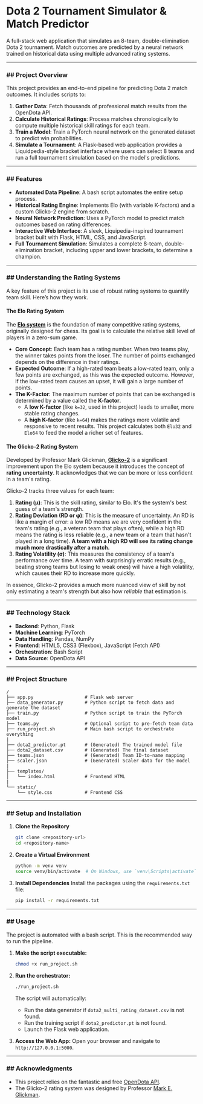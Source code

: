# Dota 2 Tournament Simulator & Match Predictor

A full-stack web application that simulates an 8-team, double-elimination Dota 2 tournament. Match outcomes are predicted by a neural network trained on historical data using multiple advanced rating systems.

-----

### \#\# Project Overview

This project provides an end-to-end pipeline for predicting Dota 2 match outcomes. It includes scripts to:

1.  **Gather Data**: Fetch thousands of professional match results from the OpenDota API.
2.  **Calculate Historical Ratings**: Process matches chronologically to compute multiple historical skill ratings for each team.
3.  **Train a Model**: Train a PyTorch neural network on the generated dataset to predict win probabilities.
4.  **Simulate a Tournament**: A Flask-based web application provides a Liquidpedia-style bracket interface where users can select 8 teams and run a full tournament simulation based on the model's predictions.

-----

### \#\# Features

  - **Automated Data Pipeline**: A bash script automates the entire setup process.
  - **Historical Rating Engine**: Implements Elo (with variable K-factors) and a custom Glicko-2 engine from scratch.
  - **Neural Network Prediction**: Uses a PyTorch model to predict match outcomes based on rating differences.
  - **Interactive Web Interface**: A sleek, Liquipedia-inspired tournament bracket built with Flask, HTML, CSS, and JavaScript.
  - **Full Tournament Simulation**: Simulates a complete 8-team, double-elimination bracket, including upper and lower brackets, to determine a champion.

-----

### \#\# Understanding the Rating Systems

A key feature of this project is its use of robust rating systems to quantify team skill. Here’s how they work.

#### **The Elo Rating System**

The [**Elo system**](https://en.wikipedia.org/wiki/Elo_rating_system) is the foundation of many competitive rating systems, originally designed for chess. Its goal is to calculate the relative skill level of players in a zero-sum game.

  * **Core Concept**: Each team has a rating number. When two teams play, the winner takes points from the loser. The number of points exchanged depends on the difference in their ratings.
  * **Expected Outcome**: If a high-rated team beats a low-rated team, only a few points are exchanged, as this was the expected outcome. However, if the low-rated team causes an upset, it will gain a large number of points.
  * **The K-Factor**: The maximum number of points that can be exchanged is determined by a value called the **K-factor**.
      * A **low K-factor** (like `k=32`, used in this project) leads to smaller, more stable rating changes.
      * A **high K-factor** (like `k=64`) makes the ratings more volatile and responsive to recent results.
        This project calculates both `Elo32` and `Elo64` to feed the model a richer set of features.

#### **The Glicko-2 Rating System**

Developed by Professor Mark Glickman, [**Glicko-2**](https://en.wikipedia.org/wiki/Glicko_rating_system) is a significant improvement upon the Elo system because it introduces the concept of **rating uncertainty**. It acknowledges that we can be more or less confident in a team's rating.

Glicko-2 tracks three values for each team:

1.  **Rating (μ)**: This is the skill rating, similar to Elo. It's the system's best guess of a team's strength.
2.  **Rating Deviation (RD or φ)**: This is the measure of uncertainty. An RD is like a margin of error: a low RD means we are very confident in the team's rating (e.g., a veteran team that plays often), while a high RD means the rating is less reliable (e.g., a new team or a team that hasn't played in a long time). **A team with a high RD will see its rating change much more drastically after a match.**
3.  **Rating Volatility (σ)**: This measures the consistency of a team's performance over time. A team with surprisingly erratic results (e.g., beating strong teams but losing to weak ones) will have a high volatility, which causes their RD to increase more quickly.

In essence, Glicko-2 provides a much more nuanced view of skill by not only estimating a team's strength but also how *reliable* that estimation is.

-----

### \#\# Technology Stack

  - **Backend**: Python, Flask
  - **Machine Learning**: PyTorch
  - **Data Handling**: Pandas, NumPy
  - **Frontend**: HTML5, CSS3 (Flexbox), JavaScript (Fetch API)
  - **Orchestration**: Bash Script
  - **Data Source**: OpenDota API

-----

### \#\# Project Structure

```
/
├── app.py                   # Flask web server
├── data_generator.py        # Python script to fetch data and generate the dataset
├── train.py                 # Python script to train the PyTorch model
├── teams.py                 # Optional script to pre-fetch team data
├── run_project.sh           # Main bash script to orchestrate everything
|
├── dota2_predictor.pt       # (Generated) The trained model file
├── dota2_dataset.csv        # (Generated) The final dataset
├── teams.json               # (Generated) Team ID-to-name mapping
├── scaler.json              # (Generated) Scaler data for the model
|
├── templates/
│   └── index.html           # Frontend HTML
|
└── static/
    └── style.css            # Frontend CSS
```

-----

### \#\# Setup and Installation

1.  **Clone the Repository**

    ```bash
    git clone <repository-url>
    cd <repository-name>
    ```

2.  **Create a Virtual Environment**

    ```bash
    python -m venv venv
    source venv/bin/activate  # On Windows, use `venv\Scripts\activate`
    ```

3.  **Install Dependencies**
    Install the packages using the `requirements.txt` file:

    ```bash
    pip install -r requirements.txt
    ```

-----

### \#\# Usage

The project is automated with a bash script. This is the recommended way to run the pipeline.

1.  **Make the script executable:**

    ```bash
    chmod +x run_project.sh
    ```

2.  **Run the orchestrator:**

    ```bash
    ./run_project.sh
    ```

    The script will automatically:

      - Run the data generator if `dota2_multi_rating_dataset.csv` is not found.
      - Run the training script if `dota2_predictor.pt` is not found.
      - Launch the Flask web application.

3.  **Access the Web App:** Open your browser and navigate to `http://127.0.0.1:5000`.

-----

### \#\# Acknowledgments

  - This project relies on the fantastic and free [OpenDota API](https://docs.opendota.com/).
  - The Glicko-2 rating system was designed by Professor [Mark E. Glickman](https://www.glicko.net/glicko.html).
